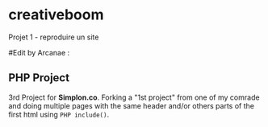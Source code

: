 # creativeboom
Projet 1 - reproduire un site

#Edit by Arcanae :
## PHP Project
3rd Project for **Simplon.co**.
Forking a "1st project" from one of my comrade and doing multiple pages with the same header and/or others parts of the first html using ```PHP include()```.